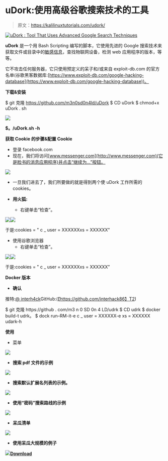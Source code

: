 # uDork:使用高级谷歌搜索技术的工具

> 原文：<https://kalilinuxtutorials.com/udork/>

[![uDork : Tool That Uses Advanced Google Search Techniques](img//801eafc74e8b0edff65ffead7b77cee3.png "uDork : Tool That Uses Advanced Google Search Techniques")](https://1.bp.blogspot.com/-oYf0h1s6BAE/XywvQeyLWII/AAAAAAAAHM0/FUS9KntikyAbO_yQFz9iPeDKU04ho7JhQCLcBGAsYHQ/s728/uDork_9_7%25281%2529.png)

**uDork** 是一个用 Bash Scripting 编写的脚本，它使用先进的 Google 搜索技术来获取文件或目录中的[敏感信息](https://www.kitploit.com/search/label/Sensitive%20Information)，查找物联网设备，检测 web 应用程序的版本，等等。

它不攻击任何服务器，它只使用预定义的呆子和/或来自 exploit-db.com 的官方名单(谷歌黑客数据库:[https://www.exploit-db.com/google-hacking-database](https://www.exploit-db.com/google-hacking-database))。

**下载&安装**

$ git 克隆 https://github.com/m3n0sd0n4ld/uDork
$ CD uDork
$ chmod+x uDork . sh

![](img//b66fd1616c41eeaf0edd067f1b9d0bf5.png)

**$。/uDork.sh -h**

**获取 Cookie 的步骤&配置 Cookie**

*   登录 facebook.com
*   现在，我们将访问[www.messenger.com](http://www.messenger.com)(它是脸书的消息应用程序)并点击“继续为…”按钮。

![](img//0f1666892d16fed3cbe11c3f88c5bfff.png)

*   一旦我们进去了，我们所要做的就是得到两个使 uDork 工作所需的 cookies。

*   **用火狐:**
    *   右键单击“检查”。

![](img//ec989874fb6c83a20a5bfbb2fbc04969.png)![](img//38c67fa0bfe856ab5447ed2075dd97b7.png)

于是:cookies = " c _ user = XXXXXXxs = XXXXXX"

*   使用谷歌浏览器
    *   右键单击“检查”。

![](img//ec34b3b95fd30e00bbb19054ec3fbc3a.png)![](img//b43c3ecf9c1ba6778923cdf868c7a58e.png)

于是:cookies = " c _ user = XXXXXXxs = XXXXXX"

**Docker 版本**

*   **确认**

推特:[@ interh4ck](https://twitter.com/interh4ck)GitHub:(【https://github.com/interhack86】T2)

$ git 克隆 https://github . com/m3 n 0 SD 0n 4 LD/udrk
$ CD udrk
$ docker build-t udrk。
$ dock run–RM-it-e c _ user = XXXXXX-e xs = XXXXXX udark-h

**使用**

*   菜单

![](img//15b95e69649db6088d034192ee4f3fe3.png)

*   **搜索 pdf 文件的示例**

![](img//2bd4fb891727350eaa8f8cdd897b1abb.png)

*   **搜索默认扩展名列表的示例。**

![](img//a040c63f265e43ea7b12d513e98ff1b3.png)

*   **使用“密码”搜索路线的示例**

![](img//04af26e8772d82632e793b2378e138a8.png)

*   **呆瓜清单**

![](img//78f6fa75847ff0bb2f9a14961b2c2e58.png)

*   **使用呆瓜大规模的例子**

![](img//b5ca3b482c33ff1ef2ae0f07ec8deeda.png)[**Download**](https://github.com/m3n0sd0n4ld/uDork)
